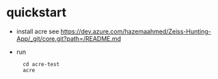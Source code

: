 # quickstart

- install acre see https://dev.azure.com/hazemaahmed/Zeiss-Hunting-App/_git/core.git?path=/README.md

- run

        cd acre-test
        acre
